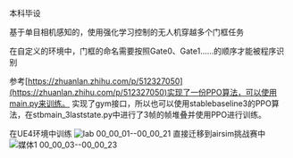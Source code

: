 本科毕设

基于单目相机感知的，使用强化学习控制的无人机穿越多个门框任务

在自定义的环境中，门框的命名需要按照Gate0、Gate1……的顺序才能被程序识别

参考[https://zhuanlan.zhihu.com/p/512327050](https://zhuanlan.zhihu.com/p/512327050)实现了一份PPO算法，可以使用main.py来训练。
实现了gym接口，所以也可以使用stablebaseline3的PPO算法，在stbmain_3laststate.py中进行了3帧的帧堆叠并使用PPO进行训练。

在UE4环境中训练
![lab 00_00_01--00_00_21](https://github.com/user-attachments/assets/998618a2-5d02-44f4-bfee-f0b5e202f6ab)
直接迁移到airsim挑战赛中
![媒体1 00_00_03--00_00_23](https://github.com/user-attachments/assets/ebff97e6-cef3-4e95-bd9b-bac7cdb2db1e)

